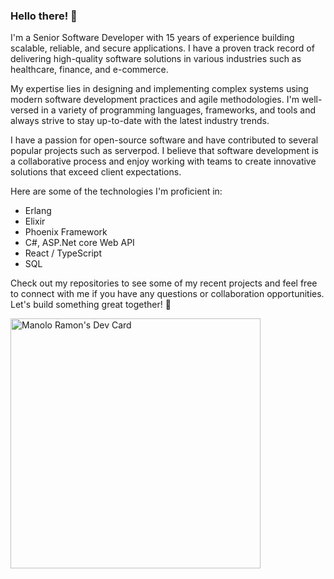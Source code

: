 ### Hello there! 👋

I'm a Senior Software Developer with 15 years of experience building scalable, reliable, and secure applications. I have a proven track record of delivering high-quality software solutions in various industries such as healthcare, finance, and e-commerce.

My expertise lies in designing and implementing complex systems using modern software development practices and agile methodologies. I'm well-versed in a variety of programming languages, frameworks, and tools and always strive to stay up-to-date with the latest industry trends.

I have a passion for open-source software and have contributed to several popular projects such as serverpod. I believe that software development is a collaborative process and enjoy working with teams to create innovative solutions that exceed client expectations.

Here are some of the technologies I'm proficient in:

<ul>
  <li>Erlang</li>
  <li>Elixir</li>
  <li>Phoenix Framework</li>
  <li>C#, ASP.Net core Web API</li>
  <li>React / TypeScript</li>
  <li>SQL</li>
</ul>

Check out my repositories to see some of my recent projects and feel free to connect with me if you have any questions or collaboration opportunities. Let's build something great together! 🚀

<a href="https://app.daily.dev/ManoloRamon"><img src="https://api.daily.dev/devcards/fa2933f8fadd4ecb88c6ee4e5c1f6632.png?r=w3l" width="400" alt="Manolo Ramon's Dev Card"/></a>

<!--
**manoloramon/manoloramon** is a ✨ _special_ ✨ repository because its `README.md` (this file) appears on your GitHub profile.

Here are some ideas to get you started:

- 🔭 I’m currently working on ...
- 🌱 I’m currently learning ...
- 👯 I’m looking to collaborate on ...
- 🤔 I’m looking for help with ...
- 💬 Ask me about ...
- 📫 How to reach me: ...
- 😄 Pronouns: ...
- ⚡ Fun fact: ...
-->
